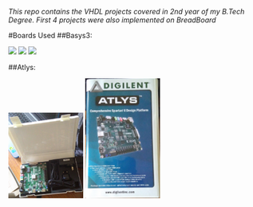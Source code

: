 *This repo contains the VHDL projects covered in 2nd year of my B.Tech Degree. First 4 projects were also implemented on BreadBoard*


#Boards Used
##Basys3:


<img src="https://github.com/akulagrawal/VHDL-Projects/blob/master/Images/IMG_20180306_160126.jpg" width="250">
<img src="https://github.com/akulagrawal/VHDL-Projects/blob/master/Images/IMG_20180306_160154.jpg" width="250">
<img src="https://github.com/akulagrawal/VHDL-Projects/blob/master/Images/IMG_20180306_160213.jpg" width="250">


##Atlys:


<img src="https://github.com/akulagrawal/VHDL-Projects/blob/master/Images/IMG_20180120_152941.jpg" width="150">
<img src="https://github.com/akulagrawal/VHDL-Projects/blob/master/Images/IMG_20180120_152912.jpg" width="150">